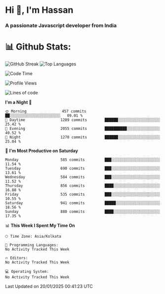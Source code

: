 # Hi 👋, I'm Hassan
### A passionate Javascript developer from India


# 📊 Github Stats:
![GitHub Streak](https://github-readme-streak-stats.herokuapp.com/?user=codeblooded47&theme=dracula&hide_border=false)
![Top Languages](https://github-readme-stats.vercel.app/api/top-langs/?username=codeblooded47&layout=compact&theme=dracula)



<!--START_SECTION:waka-->
![Code Time](http://img.shields.io/badge/Code%20Time-882%20hrs%2034%20mins-blue)

![Profile Views](http://img.shields.io/badge/Profile%20Views-0-blue)

![Lines of code](https://img.shields.io/badge/From%20Hello%20World%20I%27ve%20Written-24.0%20million%20lines%20of%20code-blue)

**I'm a Night 🦉** 

```text
🌞 Morning                457 commits         ██░░░░░░░░░░░░░░░░░░░░░░░   09.01 % 
🌆 Daytime                1289 commits        ██████░░░░░░░░░░░░░░░░░░░   25.42 % 
🌃 Evening                2055 commits        ██████████░░░░░░░░░░░░░░░   40.52 % 
🌙 Night                  1270 commits        ██████░░░░░░░░░░░░░░░░░░░   25.04 % 
```
📅 **I'm Most Productive on Saturday** 

```text
Monday                   585 commits         ███░░░░░░░░░░░░░░░░░░░░░░   11.54 % 
Tuesday                  690 commits         ███░░░░░░░░░░░░░░░░░░░░░░   13.61 % 
Wednesday                584 commits         ███░░░░░░░░░░░░░░░░░░░░░░   11.52 % 
Thursday                 856 commits         ████░░░░░░░░░░░░░░░░░░░░░   16.88 % 
Friday                   535 commits         ███░░░░░░░░░░░░░░░░░░░░░░   10.55 % 
Saturday                 941 commits         █████░░░░░░░░░░░░░░░░░░░░   18.56 % 
Sunday                   880 commits         ████░░░░░░░░░░░░░░░░░░░░░   17.35 % 
```


📊 **This Week I Spent My Time On** 

```text
🕑︎ Time Zone: Asia/Kolkata

💬 Programming Languages: 
No Activity Tracked This Week

🔥 Editors: 
No Activity Tracked This Week

💻 Operating System: 
No Activity Tracked This Week
```


 Last Updated on 20/01/2025 00:41:23 UTC
<!--END_SECTION:waka-->


